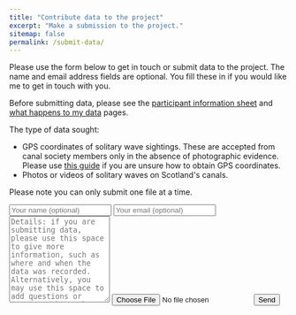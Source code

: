 ```yaml
---
title: "Contribute data to the project"
excerpt: "Make a submission to the project."
sitemap: false
permalink: /submit-data/
---
```



Please use the form below to get in touch or submit data to the project. The name and email address fields are optional. You fill these in if you would like me to get in touch with you. 

Before submitting data, please see the [participant information sheet](https://strath-my.sharepoint.com/:w:/g/personal/momchil_terziev_strath_ac_uk/EUfmzHZNOWBOj28cR7Sctu4BnK-v8HIP5KLb2JKwdlZVLA?e=SvgeCZ) and [what happens to my data](/what-happens-to-my-data/) pages.

The type of data sought:
- GPS coordinates of solitary wave sightings. These are accepted from canal society members only in the absence of photographic evidence. Please use [this guide](/gps-guide) if you are unsure how to obtain GPS coordinates.
- Photos or videos of solitary waves on Scotland's canals. 

Please note you can only submit one file at a time.
      
<form method="POST" action="https://formsubmit.co/e2c7c392178a3b202e2eea1773e9695f" enctype="multipart/form-data">
    <input type="email" name="email" placeholder="Your name (optional)">
    <input type="email" name="email" placeholder="Your email (optional)">
    <textarea name="message" placeholder="Details: if you are submitting data, please use this space to give more information, such as where and when the data was recorded. Alternatively, you may use this space to add questions or comments about the project." rows="10"></textarea>
    <input type="file" name="attachment" accept="image/png, image/jpeg, image/png, video/mp4, video/avi">
    <input type="hidden" name="_next" value="https://scottish-solitary-waves.github.io/thank-you">
    <button type="submit">Send</button>
</form>

